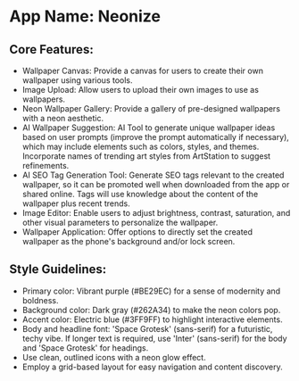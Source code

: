 # **App Name**: Neonize

## Core Features:

- Wallpaper Canvas: Provide a canvas for users to create their own wallpaper using various tools.
- Image Upload: Allow users to upload their own images to use as wallpapers.
- Neon Wallpaper Gallery: Provide a gallery of pre-designed wallpapers with a neon aesthetic.
- AI Wallpaper Suggestion: AI Tool to generate unique wallpaper ideas based on user prompts (improve the prompt automatically if necessary), which may include elements such as colors, styles, and themes. Incorporate names of trending art styles from ArtStation to suggest refinements.
- AI SEO Tag Generation Tool: Generate SEO tags relevant to the created wallpaper, so it can be promoted well when downloaded from the app or shared online. Tags will use knowledge about the content of the wallpaper plus recent trends. 
- Image Editor: Enable users to adjust brightness, contrast, saturation, and other visual parameters to personalize the wallpaper.
- Wallpaper Application: Offer options to directly set the created wallpaper as the phone's background and/or lock screen.

## Style Guidelines:

- Primary color: Vibrant purple (#BE29EC) for a sense of modernity and boldness.
- Background color: Dark gray (#262A34) to make the neon colors pop.
- Accent color: Electric blue (#3FF9FF) to highlight interactive elements.
- Body and headline font: 'Space Grotesk' (sans-serif) for a futuristic, techy vibe. If longer text is required, use 'Inter' (sans-serif) for the body and 'Space Grotesk' for headings.
- Use clean, outlined icons with a neon glow effect.
- Employ a grid-based layout for easy navigation and content discovery.